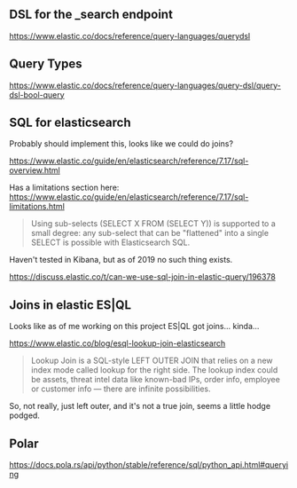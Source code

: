 ## DSL for the _search endpoint
https://www.elastic.co/docs/reference/query-languages/querydsl

## Query Types
https://www.elastic.co/docs/reference/query-languages/query-dsl/query-dsl-bool-query

## SQL for elasticsearch
Probably should implement this, looks like we could do joins?

https://www.elastic.co/guide/en/elasticsearch/reference/7.17/sql-overview.html

Has a limitations section here: https://www.elastic.co/guide/en/elasticsearch/reference/7.17/sql-limitations.html

> Using sub-selects (SELECT X FROM (SELECT Y)) is supported to a small degree: any sub-select that can be "flattened" into a single SELECT is possible with Elasticsearch SQL.

Haven't tested in Kibana, but as of 2019 no such thing exists.

https://discuss.elastic.co/t/can-we-use-sql-join-in-elastic-query/196378

## Joins in elastic ES|QL
Looks like as of me working on this project ES|QL got joins... kinda...

https://www.elastic.co/blog/esql-lookup-join-elasticsearch

> Lookup Join is a SQL-style LEFT OUTER JOIN that relies on a new index mode called lookup for the right side.
> The lookup index could be assets, threat intel data like known-bad IPs, order info, employee or customer info — there are infinite possibilities.

So, not really, just left outer, and it's not a true join, seems a little hodge podged.

## Polar
https://docs.pola.rs/api/python/stable/reference/sql/python_api.html#querying